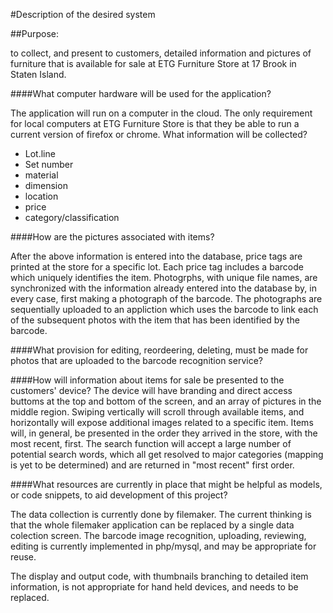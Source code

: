 #Description of the desired system

##Purpose:

to collect, and present to customers, detailed information and pictures of furniture that is available for sale at ETG Furniture Store at 17 Brook in Staten Island.

####What computer hardware will be used for the application?

  The application will run on a computer in the cloud. The only requirement for local computers at ETG Furniture Store is that they be able to run a current version of firefox or chrome.
What information will be collected?
*  Lot.line
*  Set number
*  material
*  dimension
*  location
*  price
*  category/classification

####How are the pictures associated with items?

  After the above information is entered into the database, price tags are printed at the store for a specific lot. Each price tag includes a barcode which uniquely identifies the item.
  Photogrphs, with unique file names, are synchronized with the information already entered into the database by, in every case, first making a photograph of the barcode. The photographs are sequentially uploaded to an appliction which uses the barcode to link each of the subsequent photos with the item that has been identified by the barcode.
  
####What provision for editing, reordeering, deleting, must be made for photos that are uploaded to the barcode recognition service?

####How will information about items for sale be presented to the customers' device?
The device will have branding and direct access buttoms at the top and bottom of the screen, and an array of pictures in the middle region. Swiping vertically will scroll through available items, and horizontally will expose additional images related to a specific item.
  Items will, in general, be presented in the order they arrived in the store, with the most recent, first. The search function will accept a large number of potential search words, which all get resolved to major categories (mapping is yet to be determined) and are returned in "most recent" first order.

####What resources are currently in place that might be helpful as models, or code snippets, to aid development of this project?

The data collection is currently done by filemaker. The current thinking is that the whole filemaker application can be replaced by a single data colection screen. The barcode image recognition, uploading, reviewing, editing is currently implemented in php/mysql, and may be appropriate for reuse.
    
The display and output code, with thumbnails branching to detailed item information, is not appropriate for hand held devices, and needs to be replaced.

